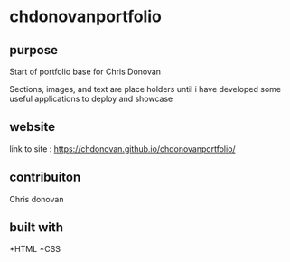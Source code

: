 # chdonovanportfolio


## purpose
Start of portfolio base for Chris Donovan

Sections, images, and text are place holders
until i have developed some useful applications
to deploy and showcase

## website
link to site : https://chdonovan.github.io/chdonovanportfolio/
 ## contribuiton
 Chris donovan

 ## built with
 *HTML
 *CSS

 